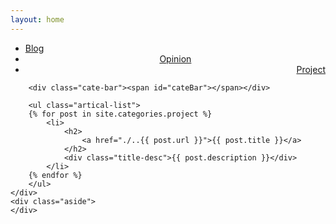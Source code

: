 ```yaml
---
layout: home
---
```


<div class="index-content project">
    <div class="section">
        <ul class="artical-cate">
            <li><a href="/tangblog"><span>Blog</span></a></li>
            <li style="text-align:center"><a href="./../opinion"><span>Opinion</span></a></li>
            <li class="on" style="text-align:right"><a href="#"><span>Project</span></a></li>
        </ul>

        <div class="cate-bar"><span id="cateBar"></span></div>

        <ul class="artical-list">
        {% for post in site.categories.project %}
            <li>
                <h2>
                    <a href="./..{{ post.url }}">{{ post.title }}</a>
                </h2>
                <div class="title-desc">{{ post.description }}</div>
            </li>
        {% endfor %}
        </ul>
    </div>
    <div class="aside">
    </div>
</div>
